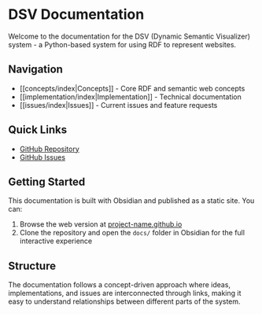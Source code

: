 # DSV Documentation

Welcome to the documentation for the DSV (Dynamic Semantic Visualizer) system - a Python-based system for using RDF to represent websites.

## Navigation

- [[concepts/index|Concepts]] - Core RDF and semantic web concepts
- [[implementation/index|Implementation]] - Technical documentation  
- [[issues/index|Issues]] - Current issues and feature requests

## Quick Links

- [GitHub Repository](https://github.com/yourusername/your-dsv-project)
- [GitHub Issues](https://github.com/yourusername/your-dsv-project/issues)

## Getting Started

This documentation is built with Obsidian and published as a static site. You can:

1. Browse the web version at [project-name.github.io](https://yourusername.github.io/your-dsv-project)
2. Clone the repository and open the `docs/` folder in Obsidian for the full interactive experience

## Structure

The documentation follows a concept-driven approach where ideas, implementations, and issues are interconnected through links, making it easy to understand relationships between different parts of the system.